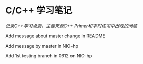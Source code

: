 # C/C++ 学习笔记
*记录C++学习点滴，主要来源C++ Primer和平时练习中出现的问题*

Add message about master change in README

Add message by master in NIO-hp

Add 1st testing branch in 0612 on NIO-hp
